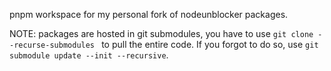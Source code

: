 pnpm workspace for my personal fork of nodeunblocker packages.

NOTE: packages are hosted in git submodules, you have to use `git
clone --recurse-submodules ` to pull the entire code. If you forgot to
do so, use `git submodule update --init --recursive`.
